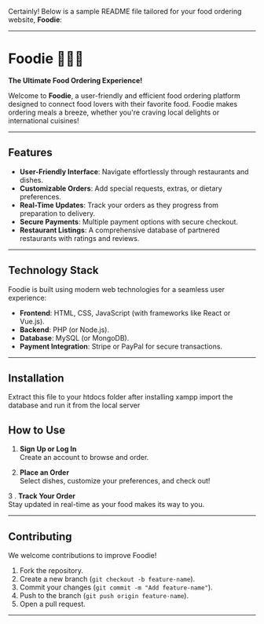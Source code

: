Certainly! Below is a sample README file tailored for your food ordering website, **Foodie**:

---

# Foodie 🍔🍕🍣  
**The Ultimate Food Ordering Experience!**  

Welcome to **Foodie**, a user-friendly and efficient food ordering platform designed to connect food lovers with their favorite food. Foodie makes ordering meals a breeze, whether you're craving local delights or international cuisines!  

---

## Features  
- **User-Friendly Interface**: Navigate effortlessly through restaurants and dishes.  
- **Customizable Orders**: Add special requests, extras, or dietary preferences.  
- **Real-Time Updates**: Track your orders as they progress from preparation to delivery.  
- **Secure Payments**: Multiple payment options with secure checkout.  
- **Restaurant Listings**: A comprehensive database of partnered restaurants with ratings and reviews.  

---

## Technology Stack  
Foodie is built using modern web technologies for a seamless user experience:  
- **Frontend**: HTML, CSS, JavaScript (with frameworks like React or Vue.js).  
- **Backend**: PHP (or Node.js).  
- **Database**: MySQL (or MongoDB).  
- **Payment Integration**: Stripe or PayPal for secure transactions.  

---

## Installation  
Extract this file to your htdocs folder after installing  xampp  import the database and run it from the local server 

## How to Use  
1. **Sign Up or Log In**  
   Create an account to browse and order.  



2. **Place an Order**  
   Select dishes, customize your preferences, and check out!  

3  . **Track Your Order**  
   Stay updated in real-time as your food makes its way to you.  

---

## Contributing  
We welcome contributions to improve Foodie!  
1. Fork the repository.  
2. Create a new branch (`git checkout -b feature-name`).  
3. Commit your changes (`git commit -m "Add feature-name"`).  
4. Push to the branch (`git push origin feature-name`).  
5. Open a pull request.  

---

